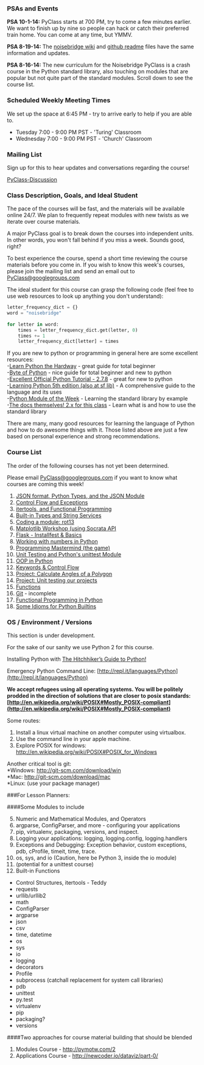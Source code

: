 
### PSAs and Events

**PSA 10-1-14:** PyClass starts at 700 PM, try to come a few minutes earlier. We want to finish up by nine so people can hack or catch their preferred train home.  You can come at any time, but YMMV.

**PSA 8-19-14:** The [noisebridge wiki](https://noisebridge.net/wiki/PyClass) and [github readme](https://github.com/PyClass/PyClass-lesson-plans) files have the same information and updates.

**PSA 8-16-14:** The new curriculum for the Noisebridge PyClass is a crash course in the Python standard library, also touching on modules that are popular but not quite part of the standard modules. Scroll down to see the course list.

### Scheduled Weekly Meeting Times

We set up the space at 6:45 PM - try to arrive early to help if you are able to.

* Tuesday 7:00 - 9:00 PM PST - 'Turing' Classroom
* Wednesday 7:00 - 9:00 PM PST - 'Church' Classroom

### Mailing List

Sign up for this to hear updates and conversations regarding the course!

[PyClass-Discussion](http://groups.google.com/group/pyclass)


### Class Description, Goals, and Ideal Student

The pace of the courses will be fast, and the materials will be available online 24/7. We plan to frequently repeat modules with new twists as we iterate over course materials.

A major PyClass goal is to break down the courses into independent units. In other words, you won't fall behind if you miss a week. Sounds good, right?

To best experience the course, spend a short time reviewing the course materials before you come in. If you wish to know this week's courses, please join the mailing list and send an email out to PyClass@googlegroups.com

The ideal student for this course can grasp the following code (feel free to use web resources to look up anything you don't understand):

```python
letter_frequency_dict = {}
word = "noisebridge"
 
for letter in word:
    times = letter_frequency_dict.get(letter, 0)
    times += 1
    letter_frequency_dict[letter] = times
```

If you are new to python or programming in general here are some excellent resources:    
-[Learn Python the Hardway](http://learnpythonthehardway.org/) - great guide for total beginner    
-[Byte of Python](http://www.swaroopch.com/notes/python/) - nice guide for total beginner and new to python    
-[Excellent Official Python Tutorial - 2.7.8](https://docs.python.org/2/tutorial/) - great for new to python    
-[Learning Python 5th edition (also at sf lib)](http://shop.oreilly.com/product/0636920028154.do) - A comprehensive guide to the language and its uses    
-[Python Module of the Week](http://pymotw.com/2/) - Learning the standard library by example    
-[The docs themselves! 2.x for this class](https://www.python.org/doc/) - Learn what is and how to use the standard library

There are many, many good resources for learning the language of Python and how to do awesome things with it.
Those listed above are just a few based on personal experience and strong recommendations.  

### Course List


The order of the following courses has not yet been determined.  

Please email PyClass@googlegroups.com if you want to know what courses are coming this week!

1. [JSON format, Python Types, and the JSON Module](https://github.com/PyClass/PyClass-lesson-plans/blob/master/1_json_module.md)    
2. [Control Flow and Exceptions](https://github.com/PyClass/PyClass-lesson-plans/blob/master/5_control_statements.md)     
3. [itertools, and Functional Programming](https://github.com/PyClass/PyClass-lesson-plans/blob/master/3_functional_and_control.md)    
4. [Built-in Types and String Services](https://github.com/PyClass/PyClass-lesson-plans/blob/master/4_builtintypes_stringservices.md)    
5. [Coding a module: rot13](https://github.com/PyClass/PyClass-lesson-plans/blob/master/10_rot13.md) 
6. [Matplotlib Workshop (using Socrata API](https://github.com/PyClass/PyClass-lesson-plans/blob/master/6_socrata_matplotlib_workshop.md)
7. [Flask - Installfest & Basics](https://github.com/PyClass/PyClass-lesson-plans/blob/master/11_server_side_dev_flask.md)
8. [Working with numbers in Python](https://github.com/PyClass/PyClass-lesson-plans/blob/master/9_numbers.md) 
9. [Programming Mastermind (the game)](https://github.com/PyClass/PyClass-lesson-plans/blob/master/13_games.md)
10. [Unit Testing and Python's unittest Module](https://github.com/PyClass/PyClass-lesson-plans/blob/master/14_unittest.md)
11. [OOP in Python](https://github.com/PyClass/PyClass-lesson-plans/blob/master/15_classy_OOP.md)
12. [Keywords & Control Flow](https://github.com/PyClass/PyClass-lesson-plans/blob/master/16_keywords_and_control_flow.md)
13. [Project: Calculate Angles of a Polygon](https://github.com/PyClass/PyClass-lesson-plans/blob/master/17_polygon_abstraction.md)
14. [Project: Unit testing our projects](https://github.com/PyClass/PyClass-lesson-plans/blob/master/18_unittesting_more.md)
15. [Functions](https://github.com/PyClass/PyClass-lesson-plans/blob/master/12_functions.md)
16. [Git](https://github.com/PyClass/PyClass-lesson-plans/blob/master/2_git_module.md) - incomplete
17. [Functional Programming in Python](https://github.com/PyClass/PyClass-lesson-plans/blob/master/3_functional_and_control.md)
18. [Some Idioms for Python Builtins](https://github.com/PyClass/PyClass-lesson-plans/blob/master/7_built-ins_and_idioms.md)





###  OS / Environment / Versions

This section is under development.

For the sake of our sanity we use Python 2 for this course.

Installing Python with [The Hitchhiker’s Guide to Python!](http://docs.python-guide.org/en/latest/)

Emergency Python Command Line: [http://repl.it/languages/Python](http://repl.it/languages/Python)


**We accept refugees using all operating systems. You will be politely prodded in the direction of solutions that are closer to posix standards: [http://en.wikipedia.org/wiki/POSIX#Mostly_POSIX-compliant](http://en.wikipedia.org/wiki/POSIX#Mostly_POSIX-compliant)**


Some routes:    
1. Install a linux virtual machine on another computer using virtualbox.    
2. Use the command line in your apple machine.    
3. Explore POSIX for windows: http://en.wikipedia.org/wiki/POSIX#POSIX_for_Windows    
    

Another critical tool is git:    
*Windows: http://git-scm.com/download/win    
*Mac: http://git-scm.com/download/mac    
*Linux: (use your package manager)    



###For Lesson Planners:

####Some Modules to include


5. Numeric and Mathematical Modules, and Operators    
6. argparse, ConfigParser, and more - configuring your applications    
7. pip, virtualenv, packaging, versions, and inspect.    
8. Logging your applications: logging, logging.config, logging.handlers    
9. Exceptions and Debugging: Exception behavior, custom exceptions, pdb, cProfile, timeit, time, trace.    
10. os, sys, and io (Caution, here be Python 3, inside the io module)    
11. (potential for a unittest course)    
12. Built-in Functions    


* Control Structures, itertools - Teddy    
* requests    
* urllib/urllib2    
* math    
* ConfigParser    
* argparse    
* json    
* csv    
* time, datetime    
* os    
* sys    
* io    
* logging    
* decorators    
* Profile    
* subprocess (catchall replacement for system call libraries)    
* pdb    
* unittest    
* py.test    
* virtualenv    
* pip    
* packaging?    
* versions    



####Two approaches for course material building that should be blended

1. Modules Course - http://pymotw.com/2
2. Applications Course - http://newcoder.io/dataviz/part-0/
